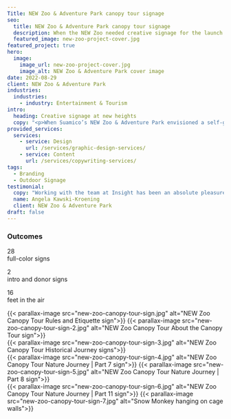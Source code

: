 ```yaml
---
Title: NEW Zoo & Adventure Park canopy tour signage
seo:
  title: NEW Zoo & Adventure Park canopy tour signage
  description: When the NEW Zoo needed creative signage for the launch of their new Canopy Tour, Insight lent design and writing expertise to enhance the zoo’s existing brand!
  featured_image: new-zoo-project-cover.jpg
featured_project: true
hero:
  image:
    image_url: new-zoo-project-cover.jpg
    image_alt: NEW Zoo & Adventure Park cover image
date: 2022-08-29
client: NEW Zoo & Adventure Park
industries:
  industries:
    - industry: Entertainment & Tourism
intro:
  heading: Creative signage at new heights
  copy: "<p>When Suamico’s NEW Zoo & Adventure Park envisioned a self-guided tour for their new 16-foot elevated zoo exhibit, they needed a creative partner to bring it to life with practical and entertaining signage fit for a walk on the wild side. As avid supporters of animals and Northeast Wisconsin non-profits, Insight didn’t hesitate to donate services to this longstanding community cause.</p><p>The creative team designed an engaging experience for The Neil Anderson Canopy Tour beginning with a logo and updated color palette to complement the zoo's existing brand. With catchy headlines, historical timelines, animal photos and fun zoo facts, our team created over 30 custom signs to seamlessly guide guests on a journey above the zoo and into the organization’s history. The tour concludes with an interactive social media frame for photo ops and a four-foot donor sign thanking those who made the project possible.</p>"
provided_services:
  services:
    - service: Design
      url: /services/graphic-design-services/
    - service: Content
      url: /services/copywriting-services/
tags:
  - Branding
  - Outdoor Signage
testimonial:
  copy: "Working with the team at Insight has been an absolute pleasure. They are creative, responsive, dedicated and take deadlines seriously. I’ve been continually impressed by their work and by their work ethic—it’s been so much fun to see this project come together! I can wholeheartedly recommend them to anyone looking for professional marketing and design. Insight Creative really can do it all!"
  name: Angela Kawski-Kroening
  client: NEW Zoo & Adventure Park
draft: false
---
```


<div class="wrapper flow">
  <h3>Outcomes</h3>

  <div class="grid-3">
    <p><span class="h3 text-tertiary">28</span><br>
    full-color signs</p>
    <p><span class="h3 text-tertiary">2</span><br>
    intro and donor signs</p>
    <p><span class="h3 text-tertiary">16</span><br>
    feet in the air</p>
  </div>
</div>

<div class="wrapper-md mt-9">
  <div class="flex-grid">
    {{< parallax-image src="new-zoo-canopy-tour-sign.jpg" alt="NEW Zoo Canopy Tour Rules and Etiquette sign">}}
    {{< parallax-image src="new-zoo-canopy-tour-sign-2.jpg" alt="NEW Zoo Canopy Tour About the Canopy Tour sign">}}
  </div>

  <div class="flex-grid">
    {{< parallax-image src="new-zoo-canopy-tour-sign-3.jpg" alt="NEW Zoo Canopy Tour Historical Journey signs">}}
  </div>

  <div class="flex-grid">
    {{< parallax-image src="new-zoo-canopy-tour-sign-4.jpg" alt="NEW Zoo Canopy Tour Nature Journey | Part 7 sign">}}
    {{< parallax-image src="new-zoo-canopy-tour-sign-5.jpg" alt="NEW Zoo Canopy Tour Nature Journey | Part 8 sign">}}
  </div>

  <div class="flex-grid">
    {{< parallax-image src="new-zoo-canopy-tour-sign-6.jpg" alt="NEW Zoo Canopy Tour Nature Journey | Part 11 sign">}}
    {{< parallax-image src="new-zoo-canopy-tour-sign-7.jpg" alt="Snow Monkey hanging on cage walls">}}
  </div>
</div>
